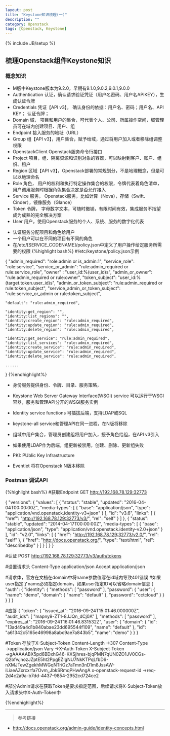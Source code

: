 ```yaml
---
layout: post
title: "Keystone知识梳理(一)"
description: ""
category: Openstack
tags: [Openstack, Keystone]
---
```

{% include JB/setup %}

## 梳理Openstack组件Keystone知识

### 概念知识
>
- M版中Keystone版本为9.2.0，早期有9.1.0,9.0.2,9.0.1,9.0.0
- Authentication 认证，确认请求验证凭证（用户名密码、用户名APIKEY），生成认证令牌 
- Credentials 凭证【API v3】， 确认身份的依据：用户名、密码；用户名、API KEY； 认证令牌；
- Domain 域， 项目和用户的集合，可代表个人、公司、所属操作空间，域管理员可在域内创建项目、用户、组
- Endpoint 接入服务的地址（URL）
- Group 组【API v3】，用户集合，赋予给域，通过将用户加入或者移除组调整权限
- OpenstackClient Openstack服务命令行接口
- Project 项目，组、隔离资源和识别对象的容器，可以映射到客户、账户、组织、租户
- Region 区域【API v3】，Openstack部署的常规划分，不是地理概念，但是可以以地理命名
- Role 角色， 用户的权利和执行特定操作集合的权限，令牌代表着角色清单，用户调用服务时根据角色集合决定是否允许接入
- Service 服务， Openstack服务，比如计算（Nova），存储（Swift、Cinder），镜像服务（Glance）
- Token 令牌， 字母数字文本，可随时撤销，有限时间有效，集成服务不指望成为成熟的完全解决方案
- User 用户，使用Openstack服务的个人、系统、服务的数字化代表

>
- 认证服务分配项目和角色给用户
- 一个用户可以在不同的项目有不同的角色
- 在/etc/[SERVICE_CODENAME]/policy.json中定义了用户操作给定服务所需要的权限
{%highlight bash%}
#/etc/keystone/policy.json示例

{
    "admin_required": "role:admin or is_admin:1",
    "service_role": "role:service",
    "service_or_admin": "rule:admin_required or rule:service_role",
    "owner" : "user_id:%(user_id)s",
    "admin_or_owner": "rule:admin_required or rule:owner",
    "token_subject": "user_id:%(target.token.user_id)s",
    "admin_or_token_subject": "rule:admin_required or rule:token_subject",
    "service_admin_or_token_subject": "rule:service_or_admin or rule:token_subject",

    "default": "rule:admin_required",

    "identity:get_region": "",
    "identity:list_regions": "",
    "identity:create_region": "rule:admin_required",
    "identity:update_region": "rule:admin_required",
    "identity:delete_region": "rule:admin_required",

    "identity:get_service": "rule:admin_required",
    "identity:list_services": "rule:admin_required",
    "identity:create_service": "rule:admin_required",
    "identity:update_service": "rule:admin_required",
    "identity:delete_service": "rule:admin_required",

    ......
}
{%endhighlight%}
- 身份服务提供身份、令牌、目录、服务策略，

>
- Keystone Web Server Gateway Interface(WSGI) service 可以运行于WSGI容器，服务和管理API分开的WSGI服务实例
- Identity service functions 可插拔后端，支持LDAP或SQL
- keystone-all service和管理API在同一进程，在N版将移除

- 组域中用户集合，管理员创建组将用户加入，授予角色给组，在API v3引入
- 如果使用LDAP作为后端，组更新被禁用，创建、删除、更新组失败
- PKI: PUblic Key Infrastructure
- Eventlet 将在Openstack N版本移除

### Postman 调试API
{%highlight bash%}
#获取Endpoint GET
http://192.168.78.129:32773

{
    "versions": {
        "values": [
            {
                "status": "stable",
                "updated": "2016-04-04T00:00:00Z",
                "media-types": [
                    {
                        "base": "application/json",
                        "type": "application/vnd.openstack.identity-v3+json"
                    }
                ],
                "id": "v3.6",
                "links": [
                    {
                        "href": "http://192.168.78.129:32773/v3/",
                        "rel": "self"
                    }
                ]
            },
            {
                "status": "stable",
                "updated": "2014-04-17T00:00:00Z",
                "media-types": [
                    {
                        "base": "application/json",
                        "type": "application/vnd.openstack.identity-v2.0+json"
                    }
                ],
                "id": "v2.0",
                "links": [
                    {
                        "href": "http://192.168.78.129:32773/v2.0/",
                        "rel": "self"
                    },
                    {
                        "href": "http://docs.openstack.org/",
                        "type": "text/html",
                        "rel": "describedby"
                    }
                ]
            }
        ]
    }
}


#认证 POST
http://192.168.78.129:32773/v3/auth/tokens

#设置请求头
Content-Type        application/json
Accept              application/json

#请求体，官方在文档在domain中将name参数值写在id域内导致401错误
#如果user指定了name必须指定domain，如果user指定ID可以省略domain信息
{
    "auth": {
        "identity": {
            "methods": [
                "password"
            ],
            "password": {
                "user": {
                    "name": "demo",
                    "domain": {
                        "name": "default"
                    },
                    "password": "cctcloud"
                }
            }
        }
    }
}

#应答
{
    "token": {
        "issued_at": "2016-09-24T15:01:46.000000Z",
        "audit_ids": [
            "mapny9-ZT1-8JJQn_dCj0A"
        ],
        "methods": [
            "password"
        ],
        "expires_at": "2016-09-24T16:01:46.831532Z",
        "user": {
            "domain": {
                "id": "13ad49a4d1b840abae23dd695544f109",
                "name": "default"
            },
            "id": "a61342c5165e46998a8abc9ae7a843b5",
            "name": "demo"
        }
    }
}

#Token 存放于X-Subject-Token
Content-Length →307
Content-Type →application/json
Vary →X-Auth-Token
X-Subject-Token →gAAAAABX5pd6BDxhG46-KXSjhres-bjqPMN7qUN0ZO1JV0CGs-Q2bfwjnozJZptE5ht2PpgEZIgNU7NkKTPqLfbD6-nXMJTewZgekhMWGqNTriGz7aTmn3nD1m8JssAW-iLiaeAZxrcxrfa7Ovm_JbkSRmqPHwAngA
x-openstack-request-id →req-2d4c2a9a-b7dd-4437-9854-2952cd724ce2

#部分Admin请求在获取Token是要求指定范围，后续请求将X-Subject-Token放入请求头中X-Auth-Token中

{%endhighlight%}

***
>
>参考链接
>
- http://docs.openstack.org/admin-guide/identity-concepts.html


